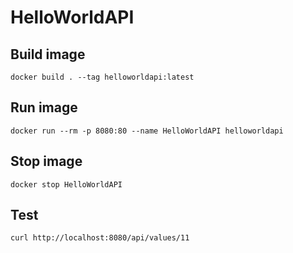 # HelloWorldAPI

## Build image
```
docker build . --tag helloworldapi:latest
```

## Run image
```
docker run --rm -p 8080:80 --name HelloWorldAPI helloworldapi
```

## Stop image
```
docker stop HelloWorldAPI
```

## Test
```
curl http://localhost:8080/api/values/11
```
